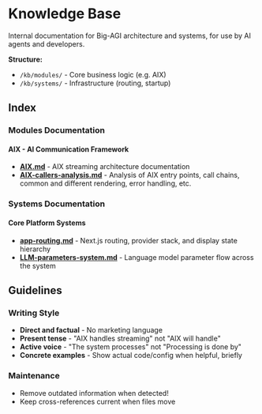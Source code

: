 # Knowledge Base

Internal documentation for Big-AGI architecture and systems, for use by AI agents and developers.

**Structure:**
- `/kb/modules/` - Core business logic (e.g. AIX)
- `/kb/systems/` - Infrastructure (routing, startup)

## Index

### Modules Documentation

#### AIX - AI Communication Framework
- **[AIX.md](modules/AIX.md)** - AIX streaming architecture documentation
- **[AIX-callers-analysis.md](modules/AIX-callers-analysis.md)** - Analysis of AIX entry points, call chains, common and different rendering, error handling, etc.

### Systems Documentation

#### Core Platform Systems
- **[app-routing.md](systems/app-routing.md)** - Next.js routing, provider stack, and display state hierarchy
- **[LLM-parameters-system.md](systems/LLM-parameters-system.md)** - Language model parameter flow across the system

## Guidelines

### Writing Style

- **Direct and factual** - No marketing language
- **Present tense** - "AIX handles streaming" not "AIX will handle"
- **Active voice** - "The system processes" not "Processing is done by"
- **Concrete examples** - Show actual code/config when helpful, briefly

### Maintenance

- Remove outdated information when detected!
- Keep cross-references current when files move

